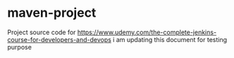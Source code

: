 # maven-project
Project source code for https://www.udemy.com/the-complete-jenkins-course-for-developers-and-devops
i am updating this document for testing purpose
